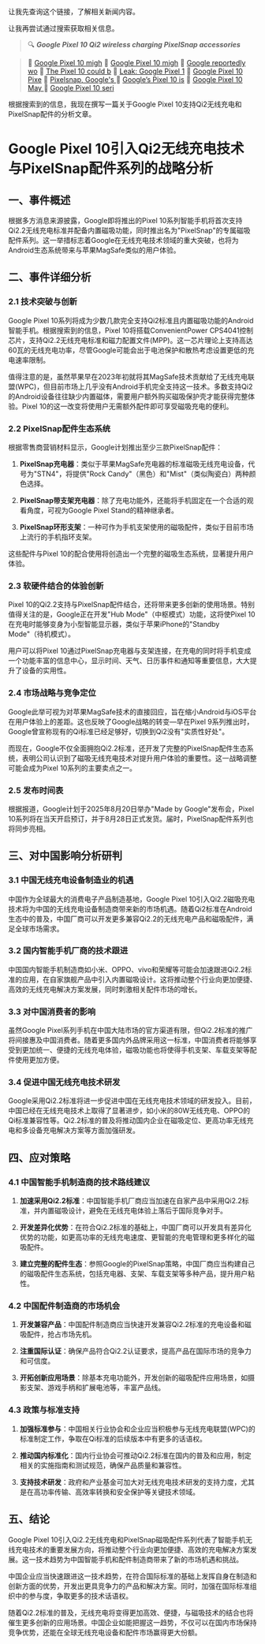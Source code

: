  让我先查询这个链接，了解相关新闻内容。

让我再尝试通过搜索获取相关信息。
> 🔍 ***Google Pixel 10 Qi2 wireless charging PixelSnap accessories***

> 🔗 [Google Pixel 10 migh](https://www.phonearena.com/news/google-pixel-10-might-catch-up-to-the-iphone-in-one-area-android-fans-have-been-wanting-for-years_id171253)
> 🔗 [Google Pixel 10 migh](https://www.androidauthority.com/google-pixel-10-qi-2-magnetic-pixelsnap-accessories-3566103/)
> 🔗 [Google reportedly wo](https://9to5google.com/2025/06/11/pixel-10-pixelsnap/)
> 🔗 [The Pixel 10 could b](https://www.androidpolice.com/pixel-10-finally-qi2-pixelsnap-addons/)
> 🔗 [Leak: Google Pixel 1](https://www.notebookcheck.net/Leak-Google-Pixel-10-Pro-supports-Qi2-magnetic-accessories-and-60W-wireless-charging.1034907.0.html)
> 🔗 [Google Pixel 10 Pixe](https://phandroid.com/2025/06/12/google-pixel-10-pixelsnap-charger-brings-magsafe-style-qi-2-support/)
> 🔗 [Pixelsnap, Google's ](https://www.engadget.com/mobile/smartphones/pixelsnap-googles-belated-answer-to-magsafe-could-arrive-alongside-the-pixel-10-184527063.html)
> 🔗 [Google’s Pixel 10 is](https://www.androidheadlines.com/2025/06/googles-pixel-10-is-finally-embracing-magnets-with-new-pixelsnap-accessories.html)
> 🔗 [Google Pixel 10 May ](https://www.lowyat.net/2025/355644/google-pixel-10-qi2-magnetic-pixelsnap-accessories/)
> 🔗 [Google Pixel 10 seri](https://www.fonearena.com/blog/456150/google-pixel-10-pixelsnap-magnetic-qi-2-2-charging-report.html)



根据搜索到的信息，我现在撰写一篇关于Google Pixel 10支持Qi2无线充电和PixelSnap配件的分析文章。

# Google Pixel 10引入Qi2无线充电技术与PixelSnap配件系列的战略分析

## 一、事件概述

根据多方消息来源披露，Google即将推出的Pixel 10系列智能手机将首次支持Qi2.2无线充电标准并配备内置磁吸功能，同时推出名为"PixelSnap"的专属磁吸配件系列。这一举措标志着Google在无线充电技术领域的重大突破，也将为Android生态系统带来与苹果MagSafe类似的用户体验。

## 二、事件详细分析

### 2.1 技术突破与创新

Google Pixel 10系列将成为少数几款完全支持Qi2标准且内置磁吸功能的Android智能手机。根据搜索到的信息，Pixel 10将搭载ConvenientPower CPS4041控制芯片，支持Qi2.2无线充电标准和磁力配置文件(MPP)。这一芯片理论上支持高达60瓦的无线充电功率，尽管Google可能会出于电池保护和散热考虑设置更低的充电速率限制。

值得注意的是，虽然苹果早在2023年初就将其MagSafe技术贡献给了无线充电联盟(WPC)，但目前市场上几乎没有Android手机完全支持这一技术。多数支持Qi2的Android设备往往缺少内置磁体，需要用户额外购买磁吸保护壳才能获得完整体验。Pixel 10的这一改变将使用户无需额外配件即可享受磁吸充电的便利。

### 2.2 PixelSnap配件生态系统

根据零售商营销材料显示，Google计划推出至少三款PixelSnap配件：

1. **PixelSnap充电器**：类似于苹果MagSafe充电器的标准磁吸无线充电设备，代号为"STN4"，将提供"Rock Candy"（黑色）和"Mist"（类似陶瓷白）两种颜色选择。

2. **PixelSnap带支架充电器**：除了充电功能外，还能将手机固定在一个合适的观看角度，可视为Google Pixel Stand的精神继承者。

3. **PixelSnap环形支架**：一种可作为手机支架使用的磁吸配件，类似于目前市场上流行的手机指环支架。

这些配件与Pixel 10的配合使用将创造出一个完整的磁吸生态系统，显著提升用户体验。

### 2.3 软硬件结合的体验创新

Pixel 10的Qi2.2支持与PixelSnap配件结合，还将带来更多创新的使用场景。特别值得关注的是，Google正在开发"Hub Mode"（中枢模式）功能，这将使Pixel 10在充电时能够变身为小型智能显示器，类似于苹果iPhone的"Standby Mode"（待机模式）。

用户可以将Pixel 10通过PixelSnap充电器与支架连接，在充电的同时将手机变成一个功能丰富的信息中心，显示时间、天气、日历事件和通知等重要信息，大大提升了设备的实用性。

### 2.4 市场战略与竞争定位

Google此举可视为对苹果MagSafe技术的直接回应，旨在缩小Android与iOS平台在用户体验上的差距。这也反映了Google战略的转变—早在Pixel 9系列推出时，Google曾宣称现有的Qi标准已经足够好，切换到Qi2没有"实质性好处"。

而现在，Google不仅全面拥抱Qi2.2标准，还开发了完整的PixelSnap配件生态系统，表明公司认识到了磁吸无线充电技术对提升用户体验的重要性。这一战略调整可能会成为Pixel 10系列的主要卖点之一。

### 2.5 发布时间表

根据报道，Google计划于2025年8月20日举办"Made by Google"发布会，Pixel 10系列将在当天开启预订，并于8月28日正式发货。届时，PixelSnap配件系列也将同步亮相。

## 三、对中国影响分析研判

### 3.1 中国无线充电设备制造业的机遇

中国作为全球最大的消费电子产品制造基地，Google Pixel 10引入Qi2.2磁吸充电技术将为中国的无线充电设备制造商带来新的市场机遇。随着Qi2标准在Android生态中的普及，中国厂商可以开发更多兼容Qi2.2的无线充电产品和磁吸配件，满足全球市场需求。

### 3.2 国内智能手机厂商的技术跟进

中国国内智能手机制造商如小米、OPPO、vivo和荣耀等可能会加速跟进Qi2.2标准的应用，在自家旗舰产品中引入内置磁吸设计。这将推动整个行业向更加便捷、高效的无线充电解决方案发展，同时刺激相关配件市场的增长。

### 3.3 对中国消费者的影响

虽然Google Pixel系列手机在中国大陆市场的官方渠道有限，但Qi2.2标准的推广将间接惠及中国消费者。随着更多国内外品牌采用这一标准，中国消费者将能够享受到更加统一、便捷的无线充电体验，磁吸功能也将使得手机支架、车载支架等配件使用更加方便。

### 3.4 促进中国无线充电技术研发

Google采用Qi2.2标准将进一步促进中国在无线充电技术领域的研发投入。目前，中国已经在无线充电技术上取得了显著进步，如小米的80W无线充电、OPPO的Qi标准兼容性等。Qi2.2标准的普及将推动国内企业在磁吸定位、更高功率无线充电和多设备充电解决方案等方面加强研发。

## 四、应对策略

### 4.1 中国智能手机制造商的技术路线建议

1. **加速采用Qi2.2标准**：中国智能手机厂商应当加速在自家产品中采用Qi2.2标准，并内置磁吸设计，避免在无线充电体验上落后于国际竞争对手。

2. **开发差异化优势**：在符合Qi2.2标准的基础上，中国厂商可以开发具有差异化优势的功能，如更高功率的无线充电速度、更智能的充电管理和更多样化的磁吸配件。

3. **建立完整的配件生态**：参照Google的PixelSnap策略，中国厂商应当构建自己的磁吸配件生态系统，包括充电器、支架、车载支架等多种产品，提升用户粘性。

### 4.2 中国配件制造商的市场机会

1. **开发兼容产品**：中国配件制造商应当快速开发兼容Qi2.2标准的充电设备和磁吸配件，抢占市场先机。

2. **注重国际认证**：确保产品符合Qi2.2认证要求，提高产品在国际市场的竞争力和可信度。

3. **开拓创新应用场景**：除基本充电功能外，开发创新的磁吸配件应用场景，如摄影支架、游戏手柄和扩展电池等，丰富产品线。

### 4.3 政策与标准支持

1. **加强标准参与**：中国相关行业协会和企业应当积极参与无线充电联盟(WPC)的标准制定工作，争取在Qi标准的后续版本中有更多的话语权。

2. **推动国内标准化**：国内行业协会可推动Qi2.2标准在国内的普及和应用，制定相关的实施指南和测试规范，确保产品质量和兼容性。

3. **支持技术研发**：政府和产业基金可加大对无线充电技术研发的支持力度，尤其是在高功率传输、高效率转换和安全保护等关键技术领域。

## 五、结论

Google Pixel 10引入Qi2.2无线充电和PixelSnap磁吸配件系列代表了智能手机无线充电技术的重要发展方向，将推动整个行业向更加便捷、高效的充电解决方案发展。这一技术趋势为中国智能手机和配件制造商带来了新的市场机遇和挑战。

中国企业应当快速跟进这一技术趋势，在符合国际标准的基础上发挥自身在制造和创新方面的优势，开发出更具竞争力的产品和解决方案。同时，加强在国际标准组织中的参与度，争取更多的技术话语权。

随着Qi2.2标准的普及，无线充电将变得更加高效、便捷，与磁吸技术的结合也将催生更多创新的应用场景。中国企业如能把握这一趋势，不仅可以在国内市场保持竞争优势，还能在全球无线充电设备和配件市场赢得更大份额。
